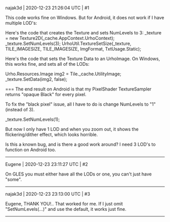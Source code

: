 najak3d | 2020-12-23 21:26:04 UTC | #1

This code works fine on Windows.  But for Android, it does not work if I have multiple LOD's:

Here's the code that creates the Texture and sets NumLevels to 3:
_texture = new Texture2D(_cache.AppContext.UrhoContext);
_texture.SetNumLevels(3);
UrhoUtil.TextureSetSize(_texture, TILE_IMAGESIZE, TILE_IMAGESIZE, ImgFormat, TxtUsage.Static);

Here's the code that sets the Texture Data to an UrhoImage.   On Windows, this works fine, and sets all of the LODs:

Urho.Resources.Image img2 = Tile._cache.UtilityImage;
_texture.SetData(img2, false);

===
The end result on Android is that my PixelShader TextureSampler returns "opaque Black" for every pixel.

To fix the "black pixel" issue, all I have to do is change NumLevels to "1" (instead of 3).

_texture.SetNumLevels(1);

But now I only have 1 LOD and when you zoom out, it shows the flickering/dither effect, which looks horrible.

Is this a known bug, and is there a good work around?   I need 3 LOD's to function on Android too.

-------------------------

Eugene | 2020-12-23 23:11:27 UTC | #2

On GLES you must either have all the LODs or one, you can't just have "some".

-------------------------

najak3d | 2020-12-23 23:13:00 UTC | #3

Eugene, THANK YOU!..   That worked for me.  If I just omit "SetNumLevels(...)" and use the default, it works just fine.

-------------------------


